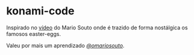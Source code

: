 # konami-code

Inspirado no [vídeo](https://www.youtube.com/watch?v=6KS4t97yMlI) do Mario Souto onde é trazido de forma nostálgica os famosos easter-eggs.

Valeu por mais um aprendizado *[@omariosouto](https://github.com/omariosouto)*.
